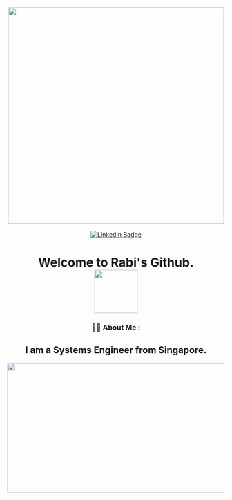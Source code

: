 <div id="header" align="center">
  <img src="https://media.giphy.com/media/f3iwJFOVOwuy7K6FFw/giphy.gif" width="500"/>
  <div id="badges">
    <br>
  <a href="https://www.linkedin.com/in/rabi-kumar-10bab6203">
    <img src="https://img.shields.io/badge/LinkedIn-blue?logo=linkedin&logoColor=white&style=for-the-badge" alt="LinkedIn Badge"/>
  </a>
    <!--
  <a href="your-youtube-URL">
    <img src="https://img.shields.io/badge/Portfolio-grey?logo=Serverless&logoColor=white&style=for-the-badge" alt="Portfolio Badge"/>
  </a>
-->
      </div>
      <img src="https://komarev.com/ghpvc/?username=RabiKumar14&style=flat-square&color=blue" alt=""/>
<h1>

<div align="center">
Welcome to Rabi's Github. <br>
<img src="https://media.giphy.com/media/Wj7lNjMNDxSmc/giphy.gif" width="100px"/>
</h1>

### :man_technologist: About Me :

I am a Systems Engineer from Singapore.
---
<div align="center">
  <img src="https://media.giphy.com/media/BLG7sWHD0RHFK/giphy.gif" width="600" height="300"/>
</div>
<!--
**RabiKumar14/RabiKumar14** is a ✨ _special_ ✨ repository because its `README.md` (this file) appears on your GitHub profile.

Here are some ideas to get you started:

- 🔭 I’m currently working on ...
- 🌱 I’m currently learning ...
- 👯 I’m looking to collaborate on ...
- 🤔 I’m looking for help with ...
- 💬 Ask me about ...
- 📫 How to reach me: ...
- 😄 Pronouns: ...
- ⚡ Fun fact: ...


<div id="header" align="center">
  <img src="https://media.giphy.com/media/SWoSkN6DxTszqIKEqv/giphy.gif" width="500"/>
</div>
-->
